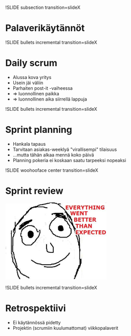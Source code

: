 !SLIDE subsection transition=slideX
# Palaverikäytännöt #

!SLIDE bullets incremental transition=slideX
# Daily scrum #

* Alussa kova yritys
* Usein jäi väliin
* Parhaiten post-it -vaiheessa
* => luonnollinen paikka
* => luonnollinen aika siirrellä lappuja

!SLIDE bullets incremental transition=slideX
# Sprint planning #

* Hankala tapaus
* Tarvitaan asiakas-weeklyä "virallisempi" tilaisuus
* ...mutta tähän alkaa mennä koko päivä
* Planning pokeria ei koskaan saatu tarpeeksi nopeaksi

!SLIDE woohooface center transition=slideX
# Sprint review #

<script>
$(".woohooface").bind("showoff:show", function(event) {
	var face = $(event.target).find("img");
	face.hide().delay(3000).fadeIn();
});
</script>

<img src="ewbte.png"/>

!SLIDE bullets incremental transition=slideX
# Retrospektiivi #

* Ei käytännössä pidetty
* Projektin (scrumiin kuulumattomat) viikkopalaverit
